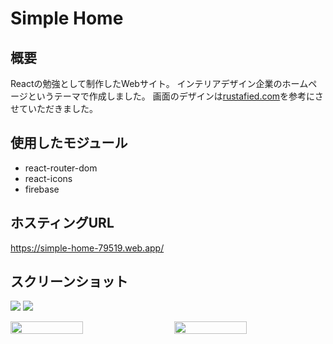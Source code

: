 # Simple Home
## 概要
Reactの勉強として制作したWebサイト。
インテリアデザイン企業のホームページというテーマで作成しました。
画面のデザインは[rustafied.com](https://www.rustafied.com/)を参考にさせていただきました。

## 使用したモジュール
- react-router-dom
- react-icons
- firebase

## ホスティングURL
https://simple-home-79519.web.app/

## スクリーンショット
![](https://i.imgur.com/vkBORUn.jpg)
![](https://i.imgur.com/Qy3Ay64.jpg)

<div style="display: flex; justify-content: space-between;">
  <img style="display: block; width: 48%;" src="https://i.imgur.com/id5gqJV.jpg"/>
  <img style="display: block; width: 48%;" src="https://i.imgur.com/jnPvGhl.jpg"/>
</div>

